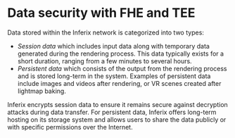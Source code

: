 # Data security with FHE and TEE

Data stored within the Inferix network is categorized into two types:
 * _Session data_ which includes input data along with temporary data generated during the rendering process. This data typically exists for a short duration, ranging from a few minutes to several hours.
 * _Persistent data_ which consists of the output from the rendering process and is stored long-term in the system. Examples of persistent data include images and videos after rendering, or VR scenes created after lightmap baking.

Inferix encrypts session data to ensure it remains secure against decryption attacks during data transfer. For persistent data, Inferix offers long-term hosting on its storage system and allows users to share the data publicly or with specific permissions over the Internet.